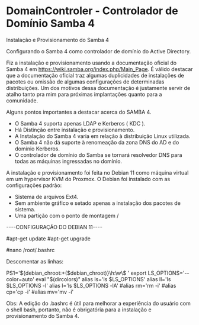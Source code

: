 # DomainControler - Controlador de Domínio Samba 4
Instalação e Provisionamento do Samba 4

Configurando o Samba 4 como controlador de domínio do Active Directory.

Fiz a instalação e provisionamento usando a documentação oficial do Samba 4 em https://wiki.samba.org/index.php/Main_Page. É válido destacar que a documentação oficial traz algumas duplicidades de instalações de pacotes ou omissão de algumas configurações de determinadas distribuições. Um dos motivos dessa documentação é justamente servir de atalho tanto pra mim para próximas implantações quanto para a comunidade. 

Alguns pontos importantes a destacar acerca do SAMBA 4.
- O Samba 4 suporta apenas LDAP e Kerberos ( KDC ).
- Há Distinção entre instalação e provisionamento.
- A Instalação do Samba 4 varia em relação à distribuição Linux utilizada.
- O Samba 4 não dá suporte à renomeação da zona DNS do AD e do domínio Kerberos.
- O controlador de domínio do Samba se tornará resolvedor DNS para todas as máquinas ingressadas no domínio.

A instalação e provisionamento foi feita no Debian 11 como máquina virtual em um hypervisor KVM do Proxmox. O Debian foi instalado com as configurações padrão:
- Sistema de arquivos Ext4.
- Sem ambiente gráfico e setado apenas a instalação dos pacotes de sistema.
- Uma partição com o ponto de montagem / 

----CONFIGURAÇÃO DO DEBIAN 11----

#apt-get update
#apt-get upgrade

#nano /root/.bashrc

Descomentar as linhas:   

PS1='${debian_chroot:+($debian_chroot)}\h:\w\$ ' 
export LS_OPTIONS='--color=auto'
eval "$(dircolors)"
alias ls='ls $LS_OPTIONS'
alias ll='ls $LS_OPTIONS -l'
alias l='ls $LS_OPTIONS -lA'
#alias rm='rm -i'
#alias cp='cp -i'
#alias mv='mv -i'
                                                   
Obs: A edição do .bashrc é útil para melhorar a experiência do usuário com o shell bash, portanto, não é obrigatória para a instalação e provisionamento do Samba 4.

 
                       
